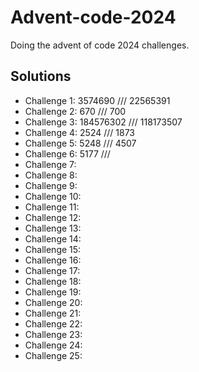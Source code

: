 # Advent-code-2024
 Doing the advent of code 2024 challenges.

## Solutions
- Challenge 1: 3574690 /// 22565391
- Challenge 2: 670 /// 700
- Challenge 3: 184576302 /// 118173507
- Challenge 4: 2524 /// 1873
- Challenge 5: 5248 /// 4507
- Challenge 6: 5177 /// 
- Challenge 7: 
- Challenge 8: 
- Challenge 9: 
- Challenge 10: 
- Challenge 11: 
- Challenge 12: 
- Challenge 13: 
- Challenge 14: 
- Challenge 15: 
- Challenge 16: 
- Challenge 17: 
- Challenge 18: 
- Challenge 19: 
- Challenge 20: 
- Challenge 21: 
- Challenge 22: 
- Challenge 23: 
- Challenge 24: 
- Challenge 25: 